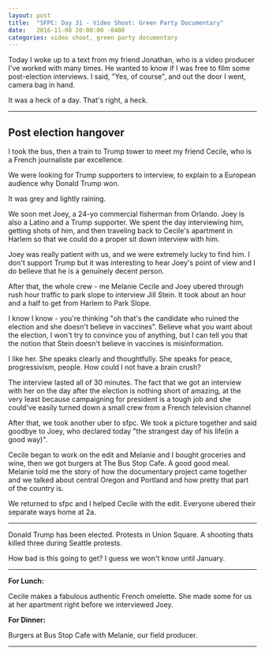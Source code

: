 ```yaml
---
layout: post
title:  "SFPC: Day 31 - Video Shoot: Green Party Documentary"
date:   2016-11-08 20:00:00 -0400
categories: video shoot, green party documentary
---
```


Today I woke up to a text from my friend Jonathan, who is a video producer I've worked with many times. He wanted to know if I was free to film some post-election interviews. I said, "Yes, of course", and out the door I went, camera bag in hand.

It was a heck of a day. That's right, a heck.

-----

<h2>Post election hangover</h2>

I took the bus, then a train to Trump tower to meet my friend Cecile, who is a French journaliste par excellence.

We were looking for Trump supporters to interview, to explain to a European audience why Donald Trump won.

It was grey and lightly raining.

We soon met Joey, a 24-yo commercial fisherman from Orlando. Joey is also a Latino and a Trump supporter. We spent the day interviewing him, getting shots of him, and then traveling back to Cecile's apartment in Harlem so that we could do a proper sit down interview with him.

Joey was really patient with us, and we were extremely lucky to find him. I don't support Trump but it was interesting to hear Joey's point of view and I do believe that he is a genuinely decent person.

After that, the whole crew - me Melanie Cecile and Joey ubered through rush hour traffic to park slope to interview Jill Stein. It took about an hour and a half to get from Harlem to Park Slope.

I know I know - you're thinking "oh that's the candidate who ruined the election and she doesn't believe in vaccines". Believe what you want about the election, I won't try to convince you of anything, but I can tell you that the notion that Stein doesn't believe in vaccines is misinformation.

I like her. She speaks clearly and thoughtfully. She speaks for peace, progressivism, people. How could I not have a brain crush?

The interview lasted all of 30 minutes. The fact that we got an interview with her on the day after the election is nothing short of amazing, at the very least because campaigning for president is a tough job and she could've easily turned down a small crew from a French television channel

After that, we took another uber to sfpc. We took a picture together and said goodbye to Joey, who declared today "the strangest day of his life(in a good way)".

Cecile began to work on the edit and Melanie and I bought groceries and wine, then we got burgers at The Bus Stop Cafe. A good good meal. Melanie told me the story of how the documentary project came together and we talked about central Oregon and Portland and how pretty that part of the country is.

We returned to sfpc and I helped Cecile with the edit. Everyone ubered their separate ways home at 2a.

-----

Donald Trump has been elected. Protests in Union Square. A shooting thats killed three during Seattle protests.

How bad is this going to get? I guess we won't know until January.

-----

**For Lunch:**

Cecile makes a fabulous authentic French omelette. She made some for us at her apartment right before we interviewed Joey.


**For Dinner:**

Burgers at Bus Stop Cafe with Melanie, our field producer.

-----
